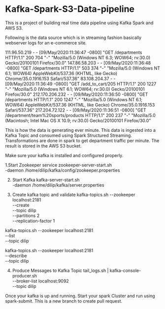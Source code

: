 # Kafka-Spark-S3-Data-pipeline

This is a project of building real time data pipeline using Kafka Spark and AWS S3.

Following is the data source which is in streaming fashion basically webserver logs for an e-commerce site.

111.96.50.219 - - [09/May/2020:11:36:47 -0800] "GET /departments HTTP/1.1" 200 704 "-" "Mozilla/5.0 (Windows NT 6.3; WOW64; rv:30.0) Gecko/20100101 Firefox/30.0"
147.86.58.203 - - [09/May/2020:11:36:48 -0800] "GET /departments HTTP/1.1" 503 374 "-" "Mozilla/5.0 (Windows NT 6.1; WOW64) AppleWebKit/537.36 (KHTML, like Gecko) Chrome/35.0.1916.153 Safari/537.36"
83.108.204.37 - - [09/May/2020:11:36:49 -0800] "GET /add_to_cart/205 HTTP/1.1" 200 1227 "-" "Mozilla/5.0 (Windows NT 6.1; WOW64; rv:30.0) Gecko/20100101 Firefox/30.0"
212.170.206.232 - - [09/May/2020:11:36:50 -0800] "GET /departments HTTP/1.1" 200 1247 "-" "Mozilla/5.0 (Windows NT 6.1; WOW64) AppleWebKit/537.36 (KHTML, like Gecko) Chrome/35.0.1916.153 Safari/537.36"
217.204.72.122 - - [09/May/2020:11:36:51 -0800] "GET /department/team%20sports/products HTTP/1.1" 200 237 "-" "Mozilla/5.0 (Macintosh; Intel Mac OS X 10.9; rv:30.0) Gecko/20100101 Firefox/30.0"

This is how the data is generating ever minute. This data is ingested into a Kafka Topic and consumed using Spark Structured Streaming. Transformations are done in spark to get department traffic per minute. The result is stored in the AWS S3 bucket.


Make sure your kafka is installed and configured properly.

1.Start Zookeeper service
zookeeper-server-start.sh \
  -daemon /home/dilip/kafka/config/zookeeper.properties
 
2. Start Kafka
 kafka-server-start.sh \
  -daemon /home/dilip/kafka/server.properties

3. Create kafka topic and validate
kafka-topics.sh --zookeeper localhost:2181 \
  --create \
  --topic dilip \
  --partitions 2 \
  --replication-factor 1

kafka-topics.sh --zookeeper localhost:2181 \
  --list \
  --topic dilip 

kafka-topics.sh --zookeeper localhost:2181 \
  --describe \
  --topic dilip
  
4. Produce Messages to Kafka Topic
tail_logs.sh | kafka-console-producer.sh \
  --broker-list localhost:9092 \
  --topic dilip
  
 Once your kafka is up and running. Start your spark Cluster and run using spark-submit. 
 This is a new branch to create pull request.
